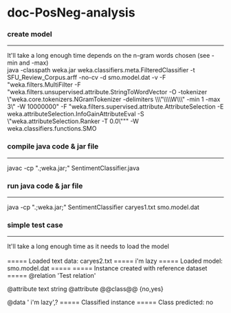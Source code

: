 # doc-PosNeg-analysis

### create model
------------
It'll take a long enough time depends on the n-gram words chosen (see -min and -max)<br />
java -classpath weka.jar weka.classifiers.meta.FilteredClassifier -t SFU_Review_Corpus.arff -no-cv -d smo.model.dat -v -F "weka.filters.MultiFilter -F \"weka.filters.unsupervised.attribute.StringToWordVector -O -tokenizer \\\"weka.core.tokenizers.NGramTokenizer -delimiters \\\\\\\"\\\\\\\W\\\\\\\" -min 1 -max 3\\\" -W 10000000\" -F \"weka.filters.supervised.attribute.AttributeSelection -E weka.attributeSelection.InfoGainAttributeEval -S \\\"weka.attributeSelection.Ranker -T 0.0\\\"\"" -W weka.classifiers.functions.SMO

### compile java code & jar file
------------
javac -cp ".;weka.jar;" SentimentClassifier.java

### run java code & jar file
------------
java -cp ".;weka.jar;" SentimentClassifier caryes1.txt smo.model.dat

### simple test case
------------
It'll take a long enough time as it needs to load the model<br /><br />
===== Loaded text data: caryes2.txt =====
 i'm lazy
===== Loaded model: smo.model.dat =====
===== Instance created with reference dataset =====
@relation 'Test relation'

@attribute text string
@attribute @@class@@ {no,yes}

@data
' i\'m lazy',?
===== Classified instance =====
Class predicted: no